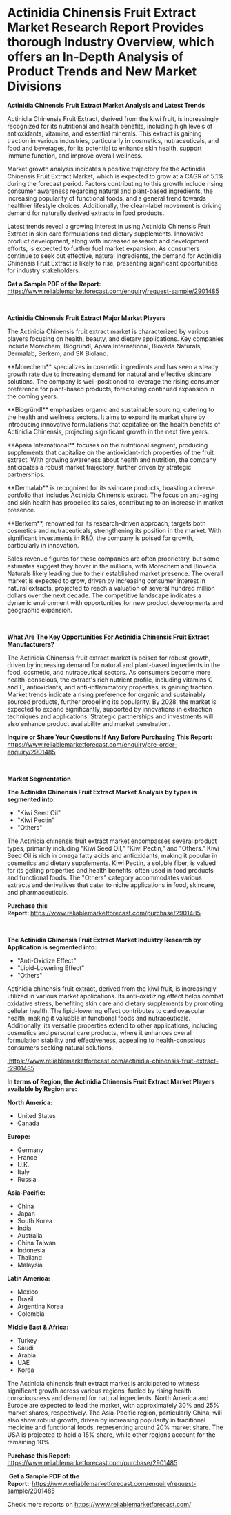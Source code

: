<p><h1>Actinidia Chinensis Fruit Extract Market Research Report Provides thorough Industry Overview, which offers an In-Depth Analysis of Product Trends and New Market Divisions</h1></p><p><strong>Actinidia Chinensis Fruit Extract Market Analysis and Latest Trends</strong></p>
<p><p>Actinidia Chinensis Fruit Extract, derived from the kiwi fruit, is increasingly recognized for its nutritional and health benefits, including high levels of antioxidants, vitamins, and essential minerals. This extract is gaining traction in various industries, particularly in cosmetics, nutraceuticals, and food and beverages, for its potential to enhance skin health, support immune function, and improve overall wellness.</p><p>Market growth analysis indicates a positive trajectory for the Actinidia Chinensis Fruit Extract Market, which is expected to grow at a CAGR of 5.1% during the forecast period. Factors contributing to this growth include rising consumer awareness regarding natural and plant-based ingredients, the increasing popularity of functional foods, and a general trend towards healthier lifestyle choices. Additionally, the clean-label movement is driving demand for naturally derived extracts in food products.</p><p>Latest trends reveal a growing interest in using Actinidia Chinensis Fruit Extract in skin care formulations and dietary supplements. Innovative product development, along with increased research and development efforts, is expected to further fuel market expansion. As consumers continue to seek out effective, natural ingredients, the demand for Actinidia Chinensis Fruit Extract is likely to rise, presenting significant opportunities for industry stakeholders.</p></p>
<p><strong>Get a Sample PDF of the Report:&nbsp;</strong> <a href="https://www.reliablemarketforecast.com/enquiry/request-sample/2901485?utm_campaign=3538&utm_medium=2&utm_source=Github&utm_content=ia&utm_term=16032025&utm_id=actinidia-chinensis-fruit-extract">https://www.reliablemarketforecast.com/enquiry/request-sample/2901485</a></p>
<p>&nbsp;</p>
<p><strong>Actinidia Chinensis Fruit Extract Major Market Players</strong></p>
<p><p>The Actinidia Chinensis fruit extract market is characterized by various players focusing on health, beauty, and dietary applications. Key companies include Morechem, Biogründl, Apara International, Bioveda Naturals, Dermalab, Berkem, and SK Bioland.</p><p>**Morechem** specializes in cosmetic ingredients and has seen a steady growth rate due to increasing demand for natural and effective skincare solutions. The company is well-positioned to leverage the rising consumer preference for plant-based products, forecasting continued expansion in the coming years.</p><p>**Biogründl** emphasizes organic and sustainable sourcing, catering to the health and wellness sectors. It aims to expand its market share by introducing innovative formulations that capitalize on the health benefits of Actinidia Chinensis, projecting significant growth in the next five years.</p><p>**Apara International** focuses on the nutritional segment, producing supplements that capitalize on the antioxidant-rich properties of the fruit extract. With growing awareness about health and nutrition, the company anticipates a robust market trajectory, further driven by strategic partnerships.</p><p>**Dermalab** is recognized for its skincare products, boasting a diverse portfolio that includes Actinidia Chinensis extract. The focus on anti-aging and skin health has propelled its sales, contributing to an increase in market presence.</p><p>**Berkem**, renowned for its research-driven approach, targets both cosmetics and nutraceuticals, strengthening its position in the market. With significant investments in R&D, the company is poised for growth, particularly in innovation.</p><p>Sales revenue figures for these companies are often proprietary, but some estimates suggest they hover in the millions, with Morechem and Bioveda Naturals likely leading due to their established market presence. The overall market is expected to grow, driven by increasing consumer interest in natural extracts, projected to reach a valuation of several hundred million dollars over the next decade. The competitive landscape indicates a dynamic environment with opportunities for new product developments and geographic expansion.</p></p>
<p>&nbsp;</p>
<p><strong>What Are The Key Opportunities For Actinidia Chinensis Fruit Extract Manufacturers?</strong></p>
<p><p>The Actinidia Chinensis fruit extract market is poised for robust growth, driven by increasing demand for natural and plant-based ingredients in the food, cosmetic, and nutraceutical sectors. As consumers become more health-conscious, the extract's rich nutrient profile, including vitamins C and E, antioxidants, and anti-inflammatory properties, is gaining traction. Market trends indicate a rising preference for organic and sustainably sourced products, further propelling its popularity. By 2028, the market is expected to expand significantly, supported by innovations in extraction techniques and applications. Strategic partnerships and investments will also enhance product availability and market penetration.</p></p>
<p><strong>Inquire or Share Your Questions If Any Before Purchasing This Report:</strong> <a href="https://www.reliablemarketforecast.com/enquiry/pre-order-enquiry/2901485?utm_campaign=3538&utm_medium=2&utm_source=Github&utm_content=ia&utm_term=16032025&utm_id=actinidia-chinensis-fruit-extract">https://www.reliablemarketforecast.com/enquiry/pre-order-enquiry/2901485</a></p>
<p>&nbsp;</p>
<p><strong>Market Segmentation</strong></p>
<p><strong>The Actinidia Chinensis Fruit Extract Market Analysis by types is segmented into:</strong></p>
<p><ul><li>"Kiwi Seed Oil"</li><li>"Kiwi Pectin"</li><li>"Others"</li></ul></p>
<p><p>The Actinidia chinensis fruit extract market encompasses several product types, primarily including "Kiwi Seed Oil," "Kiwi Pectin," and "Others." Kiwi Seed Oil is rich in omega fatty acids and antioxidants, making it popular in cosmetics and dietary supplements. Kiwi Pectin, a soluble fiber, is valued for its gelling properties and health benefits, often used in food products and functional foods. The "Others" category accommodates various extracts and derivatives that cater to niche applications in food, skincare, and pharmaceuticals.</p></p>
<p><strong>Purchase this Report:&nbsp;</strong><a href="https://www.reliablemarketforecast.com/purchase/2901485?utm_campaign=3538&utm_medium=2&utm_source=Github&utm_content=ia&utm_term=16032025&utm_id=actinidia-chinensis-fruit-extract">https://www.reliablemarketforecast.com/purchase/2901485</a></p>
<p>&nbsp;</p>
<p><strong>The Actinidia Chinensis Fruit Extract Market Industry Research by Application is segmented into:</strong></p>
<p><ul><li>"Anti-Oxidize Effect"</li><li>"Lipid-Lowering Effect"</li><li>"Others"</li></ul></p>
<p><p>Actinidia chinensis fruit extract, derived from the kiwi fruit, is increasingly utilized in various market applications. Its anti-oxidizing effect helps combat oxidative stress, benefiting skin care and dietary supplements by promoting cellular health. The lipid-lowering effect contributes to cardiovascular health, making it valuable in functional foods and nutraceuticals. Additionally, its versatile properties extend to other applications, including cosmetics and personal care products, where it enhances overall formulation stability and effectiveness, appealing to health-conscious consumers seeking natural solutions.</p></p>
<p><a href="https://www.reliablemarketforecast.com/actinidia-chinensis-fruit-extract-r2901485?utm_campaign=3538&utm_medium=2&utm_source=Github&utm_content=ia&utm_term=16032025&utm_id=actinidia-chinensis-fruit-extract">&nbsp;https://www.reliablemarketforecast.com/actinidia-chinensis-fruit-extract-r2901485</a></p>
<p><strong>In terms of Region, the Actinidia Chinensis Fruit Extract Market Players available by Region are:</strong></p>
<p>
    <p> <strong> North America: </strong>
        <ul>
            <li>United States</li>
            <li>Canada</li>
        </ul>
        </p> 
    <p> <strong> Europe: </strong>
        <ul>
            <li>Germany</li>
            <li>France</li>
            <li>U.K.</li>
            <li>Italy</li>
            <li>Russia</li>
        </ul>
        </p> 
    <p> <strong> Asia-Pacific: </strong>
        <ul>
            <li>China</li>
            <li>Japan</li>
            <li>South Korea</li>
            <li>India</li>
            <li>Australia</li>
            <li>China Taiwan</li>
            <li>Indonesia</li>
            <li>Thailand</li>
            <li>Malaysia</li>
        </ul>
        </p> 
    <p> <strong> Latin America: </strong>
        <ul>
            <li>Mexico</li>
            <li>Brazil</li>
            <li>Argentina Korea</li>
            <li>Colombia</li>
        </ul>
        </p> 
    <p> <strong> Middle East & Africa: </strong>
        <ul>
            <li>Turkey</li>
            <li>Saudi</li>
            <li>Arabia</li>
            <li>UAE</li>
            <li>Korea</li>
        </ul>
    </p>
    </p>
<p><p>The Actinidia chinensis fruit extract market is anticipated to witness significant growth across various regions, fueled by rising health consciousness and demand for natural ingredients. North America and Europe are expected to lead the market, with approximately 30% and 25% market shares, respectively. The Asia-Pacific region, particularly China, will also show robust growth, driven by increasing popularity in traditional medicine and functional foods, representing around 20% market share. The USA is projected to hold a 15% share, while other regions account for the remaining 10%.</p></p>
<p><strong>Purchase this Report: </strong><a href="https://www.reliablemarketforecast.com/purchase/2901485?utm_campaign=3538&utm_medium=2&utm_source=Github&utm_content=ia&utm_term=16032025&utm_id=actinidia-chinensis-fruit-extract">https://www.reliablemarketforecast.com/purchase/2901485</a></p>
<p>&nbsp;<strong>Get a Sample PDF of the Report:&nbsp;&nbsp;</strong><a href="https://www.reliablemarketforecast.com/enquiry/request-sample/2901485?utm_campaign=3538&utm_medium=2&utm_source=Github&utm_content=ia&utm_term=16032025&utm_id=actinidia-chinensis-fruit-extract">https://www.reliablemarketforecast.com/enquiry/request-sample/2901485</a></p>
<p><strong></strong></p>
<p>Check more reports on <a href="https://www.reliablemarketforecast.com/?utm_campaign=3538&utm_medium=2&utm_source=Github&utm_content=ia&utm_term=16032025&utm_id=actinidia-chinensis-fruit-extract">https://www.reliablemarketforecast.com/</a></p>